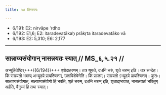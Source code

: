 ```yaml
---
title: ५७ टिप्पणयः

---
```

- 6/191: E2: nirvāpe 'rdho
- 6/192: E1,6; E2: itaradevatākaḥ prākṛta itaradevatāko vā
- 6/193: E2: 5,310; E6: 2,177

____________________________________________


## सान्नाय्यसंयोगान् नासन्नयतः स्यात् // MS_६,५.२१ //

अभ्युहितेष्टिर्+++({6/194})+++ एवोदाहरणम्। तत्र श्रूयते, दधनि चरुं, शृते चरुम् इति। तत्र सन्देहः। किं सन्नयतो भवत्य् अभ्युदये प्रायश्चित्तम्, उताविशेषेणेति। किं प्राप्तम्। सन्नयतो ऽभ्युदये प्रायश्चित्तम्। कुतः। सान्नाय्यसंयोगात्, सन्न्याय्यसंयोगो हि भवति, शृते चरुम्, दधनि चरुम् इति, शृताद्यभावात्, नासन्नयतो भवितुम् अर्हति, वैगुण्यं हि तथा स्यात्।